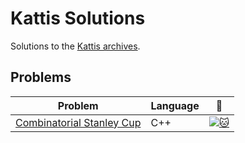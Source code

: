 # Kattis Solutions
Solutions to the [Kattis archives](https://open.kattis.com/).

## Problems
| Problem | Language | :link: |
| - | - | - |
| [Combinatorial Stanley Cup](/ukaway/Kattis) | C++ | [![:cat:](https://open.kattis.com/favicon)](https://open.kattis.com/problems/combinatorialstanleycup)|
